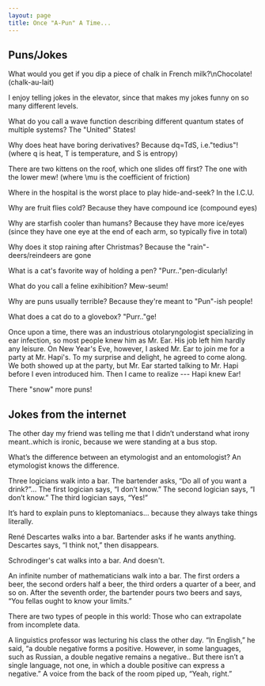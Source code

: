 ```yaml
---
layout: page
title: Once "A-Pun" A Time... 
---
```


## Puns/Jokes

What would you get if you dip a piece of chalk in French milk?\nChocolate! (chalk-au-lait)

I enjoy telling jokes in the elevator, since that makes my jokes funny on so many different levels.

What do you call a wave function describing different quantum states of multiple systems?
The "United" States! 

Why does heat have boring derivatives? Because dq=TdS, i.e."tedius"! (where q is heat, T is temperature, and S is entropy)

There are two kittens on the roof, which one slides off first? The one with the lower mew! (where \mu is the coefficient of friction)

Where in the hospital is the worst place to play hide-and-seek? In the I.C.U.

Why are fruit flies cold? Because they have compound ice (compound eyes)

Why are starfish cooler than humans? Because they have more ice/eyes (since they have one eye at the end of each arm, so typically five in total)

Why does it stop raining after Christmas? Because the "rain"-deers/reindeers are gone

What is a cat's favorite way of holding a pen?
"Purr.."pen-dicularly!

What do you call a feline exihibition?
Mew-seum!

Why are puns usually terrible?
Because they're meant to "Pun"-ish people!

What does a cat do to a glovebox?
"Purr.."ge!

Once upon a time, there was an industrious otolaryngologist specializing in ear infection, so most people knew him as Mr. Ear. His job left him hardly any leisure. On New Year's Eve, however, I asked Mr. Ear to join me for a party at Mr. Hapi's. To my surprise and delight, he agreed to come along. 
We both showed up at the party, but Mr. Ear started talking to Mr. Hapi before I even introduced him. Then I came to realize --- Hapi knew Ear!

There "snow" more puns!

## Jokes from the internet

The other day my friend was telling me that I didn’t understand what irony meant..which is ironic, because we were standing at a bus stop.

What’s the difference between an etymologist and an entomologist? An etymologist knows the difference.

Three logicians walk into a bar. The bartender asks, “Do all of you want a drink?”… The first logician says, “I don’t know.” The second logician says, “I don’t know.” The third logician says, “Yes!”

It’s hard to explain puns to kleptomaniacs… because they always take things literally.

René Descartes walks into a bar. Bartender asks if he wants anything. Descartes says, “I think not,” then disappears.

Schrodinger's cat walks into a bar. And doesn't.

An infinite number of mathematicians walk into a bar. The first orders a beer, the second orders half a beer, the third orders a quarter of a beer, and so on. After the seventh order, the bartender pours two beers and says, “You fellas ought to know your limits.”

There are two types of people in this world: Those who can extrapolate from incomplete data.

A linguistics professor was lecturing his class the other day. “In English,” he said, “a double negative forms a positive. However, in some languages, such as Russian, a double negative remains a negative.. But there isn’t a single language, not one, in which a double positive can express a negative.” A voice from the back of the room piped up, “Yeah, right.”




